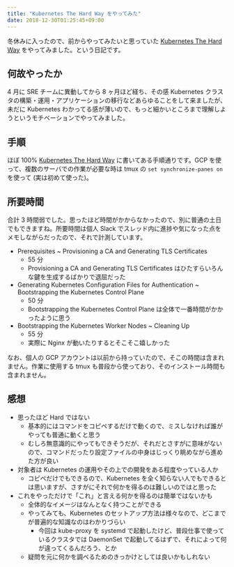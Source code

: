```yaml
---
title: "Kubernetes The Hard Way をやってみた"
date: 2018-12-30T01:25:45+09:00
---
```

冬休みに入ったので、前からやってみたいと思っていた [Kubernetes The Hard Way](https://github.com/kelseyhightower/kubernetes-the-hard-way) をやってみました。という日記です。

<!--more-->

## 何故やったか

4 月に SRE チームに異動してから 8 ヶ月ほど経ち、その感 Kubernetes クラスタの構築・運用・アプリケーションの移行などあらゆることをして来ましたが、未だに Kubernetes わかってる感が薄いので、もっと細かいところまで理解しようというモチベーションでやってみました。

## 手順

ほぼ 100% [Kubernetes The Hard Way](https://github.com/kelseyhightower/kubernetes-the-hard-way) に書いてある手順通りです。GCP を使って、複数のサーバでの作業が必要な時は tmux の `set synchronize-panes on` を使って (実は初めて使った)。

## 所要時間

合計 3 時間弱でした。思ったほど時間がかからなかったので、別に普通の土日でもできますね。所要時間は個人 Slack でスレッド内に進捗や気になった点をメモしながらだったので、それで計測しています。

* Prerequisites ~ Provisioning a CA and Generating TLS Certificates
  * 55 分
  * Provisioning a CA and Generating TLS Certificates はひたすらいろんな鍵を生成するばかりで退屈だった
* Generating Kubernetes Configuration Files for Authentication ~ Bootstrapping the Kubernetes Control Plane
  * 50 分
  * Bootstrapping the Kubernetes Control Plane は全体で一番時間がかかったように思う
* Bootstrapping the Kubernetes Worker Nodes ~ Cleaning Up
  * 55 分
  * 実際に Nginx が動いたりするとそこそこ嬉しかった

なお、個人の GCP アカウントは以前から持っていたので、そこの時間は含まれません。作業に使用する tmux も普段から使っており、そのインストール時間も含まれません。

## 感想

* 思ったほど Hard ではない
  * 基本的にはコマンドをコピペするだけで動くので、ミスしなければ誰がやっても普通に動くと思う
  * むしろ無意識的にやってもできそうだが、それだとさすがに意味がないので、コマンドだったり設定ファイルの中身はじっくり眺めながら進めた方が良い
* 対象者は Kubernetes の運用やその上での開発をある程度やっている人か
  * コピペだけでもできるので、Kubernetes を全く知らない人でもできるとは思いますが、さすがにそれで何かを得るのは難しいのではと思った
* これをやっただけで「これ」と言える何かを得るのは簡単ではないかも
  * 全体的なイメージはなんとなく持つことができる
  * やってみても、Kubernetes のセットアップ方法は様々なので、どこまでが普遍的な知識なのはわかりづらい
    * 今回は kube-proxy を systemd で起動したけど、普段仕事で使っているクラスタでは DaemonSet で起動してるはずで、それによって何が違ってくるんだろう、とか
  * 疑問を元に何かを調べるためのきっかけとしては良いかもしれない
